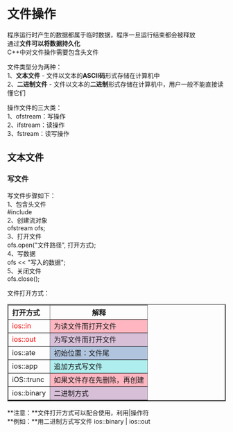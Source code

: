 # 文件操作
  
程序运行时产生的数据都属于临时数据，程序一旦运行结束都会被释放  
通过**文件可以将数据持久化**  
C++中对文件操作需要包含头文件<fstream>  
  
文件类型分为两种：  
 1、**文本文件** - 文件以文本的**ASCII码**形式存储在计算机中  
 2、**二进制文件** - 文件以文本的**二进制**形式存储在计算机中，用户一般不能直接读懂它们  
  
操作文件的三大类：  
 1、ofstream：写操作  
 2、ifstream：读操作  
 3、fstream：读写操作  
  
## 文本文件
### 写文件
写文件步骤如下：  
 1、包含头文件  
 #include<fstream>  
 2、创建流对象  
 ofstream ofs;  
 3、打开文件  
 ofs.open("文件路径", 打开方式);  
 4、写数据  
 ofs << "写入的数据";  
 5、关闭文件  
 ofs.close();  
  
文件打开方式：  
<table border="2" >
	<tr>
		<th align=left>打开方式</th>
		<th colspan="2" >解释</th>
	</tr>
	<tr>
		<td width="30%" align=left><font color=red>ios::in</front></td>
		<td align=left bgcolor=#FFB6C1>为读文件而打开文件</td>
	</tr>
	<tr>
		<td align=left><font color=red>ios::out</front></td>
		<td align=left bgcolor=#D8BFD8>为写文件而打开文件</td>
	</tr>
	<tr>
		<td align=left>ios::ate</td>
		<td align=left bgcolor=#B0C4DE>初始位置：文件尾</td>
	</tr>
	<tr>
		<td align =left>ios::app</td>
		<td align=left bgcolor=#AFEEEE>追加方式写文件</td>
	</tr>
    <tr>
		<td width="30%" align=left>iOS::trunc</td>
		<td align=left bgcolor=#FFB6C1>如果文件存在先删除，再创建</td>
	</tr>
	<tr>
		<td align=left>ios::binary</td>
		<td align=left bgcolor=#D8BFD8>二进制方式</td>
	</tr>
</table>
  
**注意：**文件打开方式可以配合使用，利用|操作符  
**例如：**用二进制方式写文件 ios::binary | ios::out  
  
